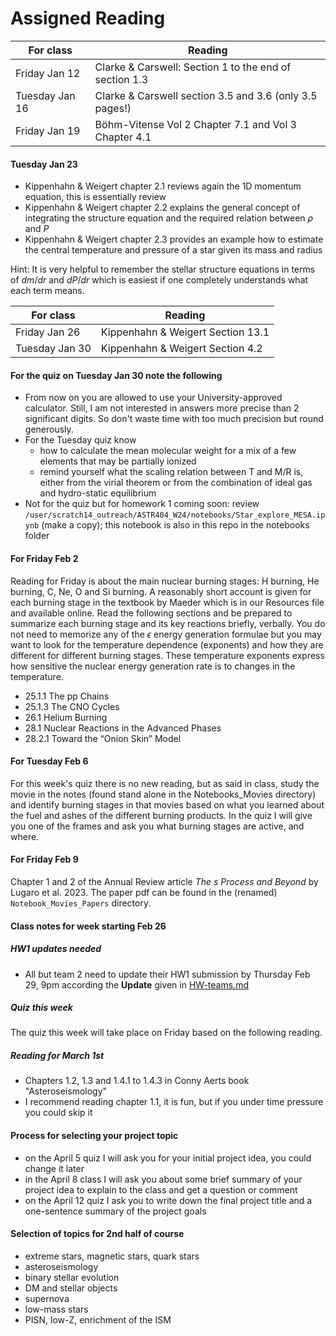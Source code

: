 # Assigned Reading

For class | Reading
----------|--------------
Friday Jan 12  | Clarke & Carswell: Section 1 to the end of section 1.3
Tuesday Jan 16 | Clarke & Carswell section 3.5 and 3.6 (only 3.5 pages!)
Friday Jan 19 | Böhm-Vitense Vol 2 Chapter 7.1 and Vol 3 Chapter 4.1 

#### Tuesday Jan 23

* Kippenhahn & Weigert chapter 2.1 reviews again the 1D momentum equation, this is essentially review
* Kippenhahn & Weigert chapter 2.2 explains the general concept of integrating the structure equation and the required relation between $\rho$ and $P$
* Kippenhahn & Weigert chapter 2.3 provides an example how to estimate the central temperature and pressure of a star given its mass and radius

Hint: It is very helpful to remember the stellar structure equations in terms of $dm/dr$ and $dP/dr$ which is easiest if one completely understands what each term means. 


For class | Reading
----------|--------------
Friday Jan 26  | Kippenhahn & Weigert Section 13.1
Tuesday Jan 30 | Kippenhahn & Weigert Section 4.2

#### For the quiz on Tuesday Jan 30 note the following
* From now on you are allowed to use your University-approved calculator. Still, I am not interested in answers more precise than 2 significant digits. So don't waste time with too much precision but round generously.
* For the Tuesday quiz know
    - how to calculate the mean molecular weight for a mix of a few elements that may be partially ionized
    - remind yourself what the scaling relation between T and M/R is, either from the virial theorem or from the combination of ideal gas and hydro-static equilibrium
* Not for the quiz but for homework 1 coming soon: review `/user/scratch14_outreach/ASTR404_W24/notebooks/Star_explore_MESA.ipynb` (make a copy); this notebook is also in this repo in the notebooks folder


#### For Friday Feb 2
Reading for Friday is about the main nuclear burning stages: H burning, He burning, C, Ne, O and Si burning. A reasonably short account is given for each burning stage in the textbook by Maeder which is in our Resources file and available online. Read the following sections and be prepared to summarize each burning stage and its key reactions briefly, verbally. You do not need to memorize any of the $\epsilon$ energy generation formulae but you may want to look for the temperature dependence (exponents) and how they are different for different burning stages. These temperature exponents express how sensitive the nuclear energy generation rate is to changes in the temperature. 
* 25.1.1 The pp Chains
* 25.1.3 The CNO Cycles
* 26.1 Helium Burning
* 28.1 Nuclear Reactions in the Advanced Phases
* 28.2.1 Toward the “Onion Skin” Model



#### For Tuesday Feb 6 
For this week's quiz there is no new reading, but as said in class, study the movie in the notes (found stand alone in the Notebooks_Movies directory) and identify burning stages in that movies based on what you learned about the fuel and ashes of the different burning products. In the quiz I will give you one of the frames and ask you what burning stages are active, and where. 

#### For Friday Feb 9 
Chapter 1 and 2 of the Annual Review article _The s Process and Beyond_ by Lugaro et al. 2023. The paper pdf can be found in the (renamed) `Notebook_Movies_Papers` directory.

#### Class notes for week starting Feb 26
##### HW1 updates needed
* All but team 2 need to update their HW1 submission by Thursday Feb 29, 9pm according the **Update** given in [HW-teams.md](./HW-teams.md)
##### Quiz this week
The quiz this week will take place on Friday based on the following reading. 
##### Reading for March 1st
* Chapters 1.2, 1.3 and 1.4.1 to 1.4.3 in Conny Aerts book "Asteroseismology"
* I recommend reading chapter 1.1, it is fun, but if you under time pressure you could skip it

#### Process for selecting your project topic 
* on the April 5 quiz I will ask you for your initial project idea, you could change it later
* in the April 8 class I will ask you about some brief summary of your project idea to explain to the class and get a question or comment
* on the April 12 quiz I ask you to write down the final project title and a one-sentence summary of the project goals

#### Selection of topics for 2nd half of course
* extreme stars, magnetic stars, quark stars
* asteroseismology
* binary stellar evolution
* DM and stellar objects
* supernova
* low-mass stars
* PISN, low-Z, enrichment of the ISM
